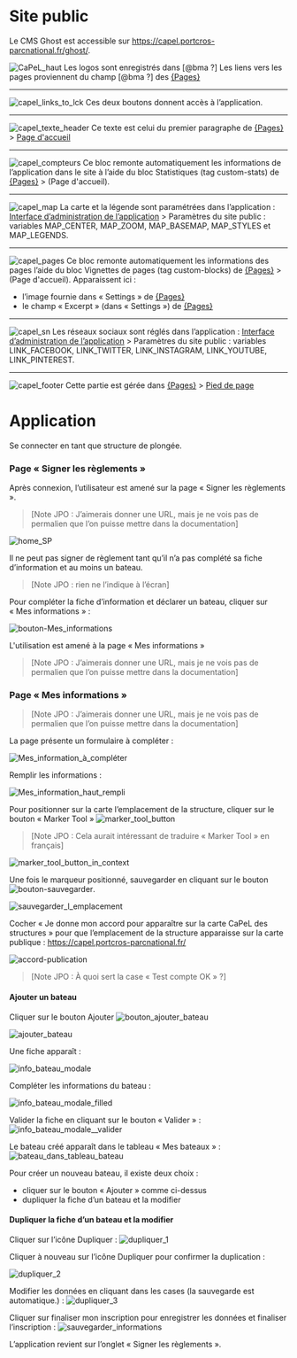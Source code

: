 # Site public

Le CMS Ghost est accessible sur https://capel.portcros-parcnational.fr/ghost/.

![CaPeL_haut](uploads/4780a16bbe612345ca09af30ecca7a43/CaPeL_haut.png)
Les logos sont enregistrés dans [@bma ?]
Les liens vers les pages proviennent du champ  [@bma ?] des [{Pages}](https://capel.portcros-parcnational.fr/ghost/#/pages)

  
-  -  -  -
![capel_links_to_lck](uploads/f9317e0f766dadb8df056e0566034edd/capel_links_to_lck.png)
Ces deux boutons donnent accès à l’application.

  
-  -  -  -
![capel_texte_header](uploads/7f613b3b7daada040470fcef9edfa49d/capel_texte_header.png)
Ce texte est celui du premier paragraphe de [{Pages}](https://capel.portcros-parcnational.fr/ghost/#/pages) > [Page d'accueil](https://capel.portcros-parcnational.fr/ghost/#/editor/page/60c236698582a800018424e2)

  
-  -  -  -
![capel_compteurs](uploads/fe3b3008b365b85a5826475f240036a3/capel_compteurs.png)
Ce bloc remonte automatiquement les informations de l’application dans le site à l’aide du bloc Statistiques (tag custom-stats) de [{Pages}](https://capel.portcros-parcnational.fr/ghost/#/pages) > (Page d'accueil).

  
-  -  -  -
![capel_map](uploads/c6984131282c44d779b5fc2631882a01/capel_map.png)
La carte et la légende sont paramétrées dans l’application :
[Interface d’administration de l’application](https://backoffice.capel.portcros-parcnational.fr/workspace/8dbf6e3c-3dc0-464e-9887-d2010fa8d689/database/10ce931c-4e48-40a2-b8f9-c1caba7d07c3) > Paramètres du site public : variables MAP_CENTER, MAP_ZOOM, MAP_BASEMAP, MAP_STYLES et MAP_LEGENDS.

  
-  -  -  -
![capel_pages](uploads/408bba35a207c0fc48c38c89b3a38a18/capel_pages.png)
Ce bloc remonte automatiquement les informations des pages l’aide du bloc Vignettes de pages (tag custom-blocks) de [{Pages}](https://capel.portcros-parcnational.fr/ghost/#/pages) > (Page d'accueil).
Apparaissent ici :
- l’image fournie dans « Settings » de [{Pages}](https://capel.portcros-parcnational.fr/ghost/#/pages)
- le champ « Excerpt » (dans « Settings ») de [{Pages}](https://capel.portcros-parcnational.fr/ghost/#/pages)


  
-  -  -  -
![capel_sn](uploads/dfeeb4989d1977363777655d745742c8/capel_sn.png)
Les réseaux sociaux sont réglés dans l’application :
[Interface d’administration de l’application](https://backoffice.capel.portcros-parcnational.fr/workspace/8dbf6e3c-3dc0-464e-9887-d2010fa8d689/database/10ce931c-4e48-40a2-b8f9-c1caba7d07c3) > Paramètres du site public : variables LINK_FACEBOOK, LINK_TWITTER, LINK_INSTAGRAM, LINK_YOUTUBE, LINK_PINTEREST.


  
-  -  -  -
![capel_footer](uploads/f9769169f92a35612b9364a4c937776f/capel_footer.png)
Cette partie est gérée dans [{Pages}](https://capel.portcros-parcnational.fr/ghost/#/pages) > [Pied de page](https://capel.portcros-parcnational.fr/ghost/#/editor/page/60b77ea1f6c8f8000199d4a8)





# Application
Se connecter en tant que structure de plongée.


### Page « Signer les règlements »
Après connexion, l’utilisateur est amené sur la page « Signer les règlements ».
> [Note JPO : J’aimerais donner une URL, mais je ne vois pas de permalien que l’on puisse mettre dans la documentation]


![home_SP](uploads/07f927e708705ac1dd437936efb4839e/home_SP.png)

Il ne peut pas signer de règlement tant qu’il n’a pas complété sa fiche d’information et au moins un bateau.  
> [Note JPO : rien ne l’indique à l’écran]

Pour compléter la fiche d’information et déclarer un bateau, cliquer sur « Mes informations » :

![bouton-Mes_informations](uploads/1fd6e4ef79cc9713a08f0c9be884659b/bouton-Mes_informations.png)


L'utilisation est amené à la page « Mes informations »
> [Note JPO : J’aimerais donner une URL, mais je ne vois pas de permalien que l’on puisse mettre dans la documentation]

### Page « Mes informations »
> [Note JPO : J’aimerais donner une URL, mais je ne vois pas de permalien que l’on puisse mettre dans la documentation]

La page présente un formulaire à compléter :

![Mes_information_à_compléter](uploads/2fe2fc37daf9ccec1fdeeb1a8a31d87d/Mes_information_à_compléter.png)

Remplir les informations :

![Mes_information_haut_rempli](uploads/26df3a2394fcdc3973b2eb46efba8b17/Mes_information_haut_rempli.png)

Pour positionner sur la carte l’emplacement de la structure, cliquer sur le bouton « Marker Tool » ![marker_tool_button](uploads/804216f4eae2d24b8a22f3002fa004fb/marker_tool_button.png)

> [Note JPO : Cela aurait intéressant de traduire « Marker Tool » en français]


![marker_tool_button_in_context](uploads/e387485ce288538a94eb40d0d303a4a4/marker_tool_button_in_context.png)

Une fois le marqueur positionné, sauvegarder en cliquant sur le bouton ![bouton-sauvegarder](uploads/f9b8c927766bcdaf2d710545c48b41f3/bouton-sauvegarder.png).


![sauvegarder_l_emplacement](uploads/88c60c1ca96bdc8d09df55702e4bad42/sauvegarder_l_emplacement.png)

Cocher « Je donne mon accord pour apparaître sur la carte CaPeL des structures » pour que l’emplacement de la structure apparaisse sur la carte publique : https://capel.portcros-parcnational.fr/

![accord-publication](uploads/899a099a3feb5cee8e1fea1483ace17c/accord-publication.png)

> [Note JPO : À quoi sert la case « Test compte OK » ?]


#### Ajouter un bateau
Cliquer sur le bouton Ajouter ![bouton_ajouter_bateau](uploads/919896a1e5c48748103c748f75b3adc9/bouton_ajouter_bateau.png)

![ajouter_bateau](uploads/577f0d103d3d9e0ab8e23db6d92d2737/ajouter_bateau.png)


Une fiche apparaît :

![info_bateau_modale](uploads/0c8d922b42294102e596fe457a1f82e3/info_bateau_modale.png)

Compléter les informations du bateau :

![info_bateau_modale_filled](uploads/9c27a463a245dfea9ea046c051da4c80/info_bateau_modale_filled.png)

Valider la fiche en cliquant sur le bouton « Valider » :
![info_bateau_modale__valider](uploads/fb61368327cc6413229c6c28433b2a73/info_bateau_modale__valider.png)

Le bateau créé apparaît dans le tableau « Mes bateaux » :
![bateau_dans_tableau_bateau](uploads/4bfd28b097564772ab8bbe6efc5908e0/bateau_dans_tableau_bateau.png)

Pour créer un nouveau bateau, il existe deux choix :
- cliquer sur le bouton « Ajouter » comme ci-dessus
- dupliquer la fiche d’un bateau et la modifier


#### Dupliquer la fiche d’un bateau et la modifier
Cliquer sur l’icône Dupliquer :
![dupliquer_1](uploads/ae403e4773bb4b3c80b8ec47c6b8a2c7/dupliquer_1.png)


Cliquer à nouveau sur l’icône Dupliquer pour confirmer la duplication :

![dupliquer_2](uploads/000985e9cd3d8e5fd4954f67c781b7ae/dupliquer_2.png)

Modifier les données en cliquant dans les cases (la sauvegarde est automatique.) :
![dupliquer_3](uploads/cea768c08f0eeb2f9f7f6e86e8883ed0/dupliquer_3.png)

Cliquer sur finaliser mon inscription pour enregistrer les données et finaliser l’inscription :
![sauvegarder_informations](uploads/51e61a215177dabbf970f3b27265b03e/sauvegarder_informations.png)

L’application revient sur l’onglet « Signer les règlements ».
